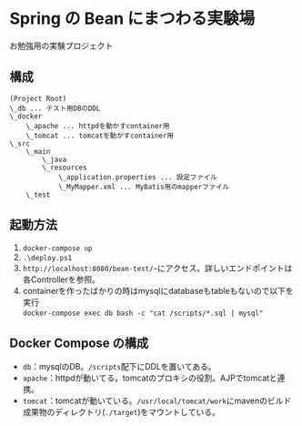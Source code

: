 # Spring の Bean にまつわる実験場
お勉強用の実験プロジェクト

## 構成
```
(Project Root)
\_db ... テスト用DBのDDL
\_docker
    \_apache ... httpdを動かすcontainer用
    \_tomcat ... tomcatを動かすcontainer用
\_src
    \_main
        \_java
        \_resources
            \_application.properties ... 設定ファイル
            \_MyMapper.xml ... MyBatis用のmapperファイル
    \_test
```

## 起動方法
1. `docker-compose up`
1. `.\deploy.ps1`
1. `http://localhost:8080/bean-test/~`にアクセス。詳しいエンドポイントは各Controllerを参照。
4. containerを作ったばかりの時はmysqlにdatabaseもtableもないので以下を実行  
`docker-compose exec db bash -c "cat /scripts/*.sql | mysql"`

## Docker Compose の構成
- `db`：mysqlのDB。`/scripts`配下にDDLを置いてある。
- `apache`：httpdが動いてる。tomcatのプロキシの役割。AJPでtomcatと連携。
- `tomcat`：tomcatが動いている。`/usr/local/tomcat/work`にmavenのビルド成果物のディレクトリ(`./target`)をマウントしている。